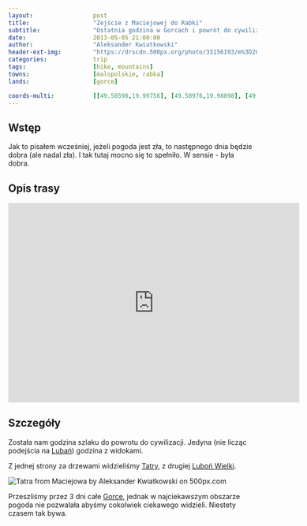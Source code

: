 ```yaml
---
layout:                 post
title:                  "Zejście z Maciejowej do Rabki"
subtitle:               "Ostatnia godzina w Gorcach i powrót do cywilizacji"
date:                   2013-05-05 21:00:00
author:                 "Aleksander Kwiatkowski"
header-ext-img:         "https://drscdn.500px.org/photo/33156193/m%3D2048/12ef096892b0b28f5f8ccdab4e94c646"
categories:             trip
tags:                   [hike, mountains]
towns:                  [malopolskie, rabka]
lands:                  [gorce]

coords-multi:           [[49.58598,19.99756], [49.58976,19.98898], [49.59799,19.98649], [49.60300,19.96598], [49.60951,19.95267]]
---
```


[wiki-luban]:           https://pl.wikipedia.org/wiki/Luba%C5%84_(Gorce)
[wiki-lubon-wielki]:    https://pl.wikipedia.org/wiki/Lubo%C5%84_Wielki
[wiki-tatry]:           https://pl.wikipedia.org/wiki/Tatry
[wiki-gorce]:           https://pl.wikipedia.org/wiki/Gorce

Wstęp
-----

Jak to pisałem wcześniej, jeżeli pogoda jest zła, to następnego dnia będzie dobra (ale nadal zła). I tak tutaj mocno się
to spełniło. W sensie - była dobra.

Opis trasy
----------

<iframe height='405' width='590' frameborder='0' allowtransparency='true' scrolling='no' src='https://www.strava.com/activities/333342219/embed/18b7187cb7cafb040a7adce4b4e1653b16c21aff'></iframe>

Szczegóły
---------

Została nam godzina szlaku do powrotu do cywilizacji. Jedyna (nie licząc podejścia na [Lubań][wiki-luban])
godzina z widokami.

Z jednej strony za drzewami widzieliśmy [Tatry][wiki-tatry], z drugiej [Luboń Wielki][wiki-lubon-wielki].

<div class='pixels-photo'>
  <p>
    <img src='https://drscdn.500px.org/photo/55262546/m%3D900/18fd7c86dd6e0aa9a0cae6d565ba64dc' alt='Tatra from Maciejowa by Aleksander Kwiatkowski on 500px.com'>
  </p>
  <a href='https://500px.com/photo/55262546/tatra-from-maciejowa-by-aleksander-kwiatkowski' alt='Tatra from Maciejowa by Aleksander Kwiatkowski on 500px.com'></a>
</div>
<script type='text/javascript' src='https://500px.com/embed.js'></script>

Przeszliśmy przez 3 dni całe [Gorce][wiki-gorce], jednak w najciekawszym obszarze pogoda nie pozwalała
abyśmy cokolwiek ciekawego widzieli. Niestety czasem tak bywa.
